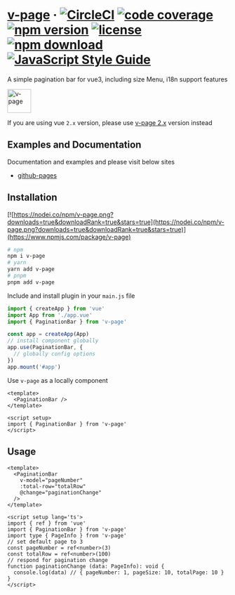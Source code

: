 # [v-page](https://terryz.github.io/vue/#/page) &middot; [![CircleCI](https://dl.circleci.com/status-badge/img/gh/TerryZ/v-page/tree/master.svg?style=svg)](https://dl.circleci.com/status-badge/redirect/gh/TerryZ/v-page/tree/master) [![code coverage](https://codecov.io/gh/TerryZ/v-page/branch/master/graph/badge.svg)](https://codecov.io/gh/TerryZ/v-page) [![npm version](https://img.shields.io/npm/v/v-page.svg)](https://www.npmjs.com/package/v-page) [![license](https://img.shields.io/badge/license-MIT-brightgreen.svg)](https://mit-license.org/) [![npm download](https://img.shields.io/npm/dy/v-page.svg)](https://www.npmjs.com/package/v-page) [![JavaScript Style Guide](https://img.shields.io/badge/code_style-standard-brightgreen.svg)](https://standardjs.com)

A simple pagination bar for vue3, including size Menu, i18n support features

<img src="https://terryz.github.io/image/v-page/v-page.png" alt="v-page" height="54px">

If you are using vue `2.x` version, please use [v-page 2.x](https://github.com/TerryZ/v-page/tree/dev-vue-2) version instead

<!-- ## Features

- Simple interface style
- I18n supported
- Modularization of Pagination bar features
-  -->

## Examples and Documentation

Documentation and examples and please visit below sites

- [github-pages](https://terryz.github.io/docs-vue3/page/)

## Installation

[![https://nodei.co/npm/v-page.png?downloads=true&downloadRank=true&stars=true](https://nodei.co/npm/v-page.png?downloads=true&downloadRank=true&stars=true)](https://www.npmjs.com/package/v-page)

```sh
# npm
npm i v-page
# yarn
yarn add v-page
# pnpm
pnpm add v-page
```

Include and install plugin in your `main.js` file

```js
import { createApp } from 'vue'
import App from './app.vue'
import { PaginationBar } from 'v-page'

const app = createApp(App)
// install component globally
app.use(PaginationBar, {
  // globally config options
})
app.mount('#app')
```

Use `v-page` as a locally component

```vue
<template>
  <PaginationBar />
</template>

<script setup>
import { PaginationBar } from 'v-page'
</script>
```

## Usage

```vue
<template>
  <PaginationBar
    v-model="pageNumber"
    :total-row="totalRow"
    @change="paginationChange"
  />
</template>

<script setup lang='ts'>
import { ref } from 'vue'
import { PaginationBar } from 'v-page'
import type { PageInfo } from 'v-page'
// set default page to 3
const pageNumber = ref<number>(3)
const totalRow = ref<number>(100)
// respond for pagination change
function paginationChange (data: PageInfo): void {
  console.log(data) // { pageNumber: 1, pageSize: 10, totalPage: 10 }
}
</script>
```
